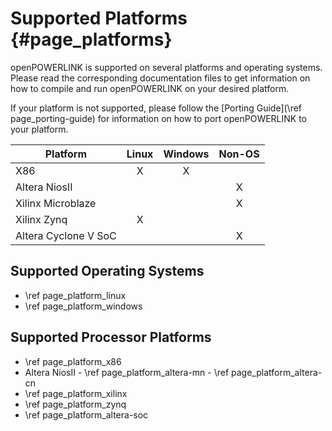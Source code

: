 Supported Platforms {#page_platforms}
===================

openPOWERLINK is supported on several platforms and operating systems. Please
read the corresponding documentation files to get information on how to compile
and run openPOWERLINK on your desired platform.

If your platform is not supported, please follow the
[Porting Guide](\ref page_porting-guide) for information on how
to port openPOWERLINK to your platform.

| Platform             | Linux         | Windows  | Non-OS  |
| -------------------- |:-------------:|:--------:|:-------:|
| X86                  | X             | X        |         |
| Altera NiosII        |               |          | X       |
| Xilinx Microblaze    |               |          | X       |
| Xilinx Zynq          | X             |          |         |
| Altera Cyclone V SoC |               |          | X       |

## Supported Operating Systems
- \ref page_platform_linux
- \ref page_platform_windows

## Supported Processor Platforms
- \ref page_platform_x86
- Altera NiosII
        - \ref page_platform_altera-mn
        - \ref page_platform_altera-cn
- \ref page_platform_xilinx
- \ref page_platform_zynq
- \ref page_platform_altera-soc
